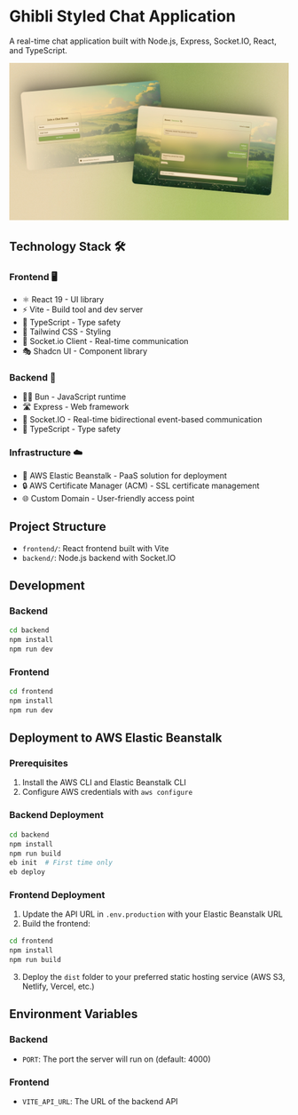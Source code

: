 # Ghibli Styled Chat Application

A real-time chat application built with Node.js, Express, Socket.IO, React, and TypeScript.

![ss](frontend/public/og-img.jpg)

## Technology Stack 🛠️

### Frontend 🖥️

- ⚛️ React 19 - UI library
- ⚡ Vite - Build tool and dev server
- 🧩 TypeScript - Type safety
- 🧵 Tailwind CSS - Styling
- 🔌 Socket.io Client - Real-time communication
- 🎭 Shadcn UI - Component library

### Backend 🔧

- 🏃‍♂️ Bun - JavaScript runtime
- 🛣️ Express - Web framework
- 🔄 Socket.IO - Real-time bidirectional event-based communication
- 🧩 TypeScript - Type safety

### Infrastructure ☁️

- 🌱 AWS Elastic Beanstalk - PaaS solution for deployment
- 🔒 AWS Certificate Manager (ACM) - SSL certificate management
- 🌐 Custom Domain - User-friendly access point

## Project Structure

- `frontend/`: React frontend built with Vite
- `backend/`: Node.js backend with Socket.IO

## Development

### Backend

```bash
cd backend
npm install
npm run dev
```

### Frontend

```bash
cd frontend
npm install
npm run dev
```

## Deployment to AWS Elastic Beanstalk

### Prerequisites

1. Install the AWS CLI and Elastic Beanstalk CLI
2. Configure AWS credentials with `aws configure`

### Backend Deployment

```bash
cd backend
npm install
npm run build
eb init  # First time only
eb deploy
```

### Frontend Deployment

1. Update the API URL in `.env.production` with your Elastic Beanstalk URL
2. Build the frontend:

```bash
cd frontend
npm install
npm run build
```

3. Deploy the `dist` folder to your preferred static hosting service (AWS S3, Netlify, Vercel, etc.)

## Environment Variables

### Backend

- `PORT`: The port the server will run on (default: 4000)

### Frontend

- `VITE_API_URL`: The URL of the backend API
